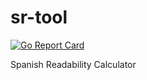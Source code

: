 # sr-tool
[![Go Report Card](http://goreportcard.com/badge/geramirez/sr-tool)](http://goreportcard.com/report/18F/angrytock)

Spanish Readability Calculator
